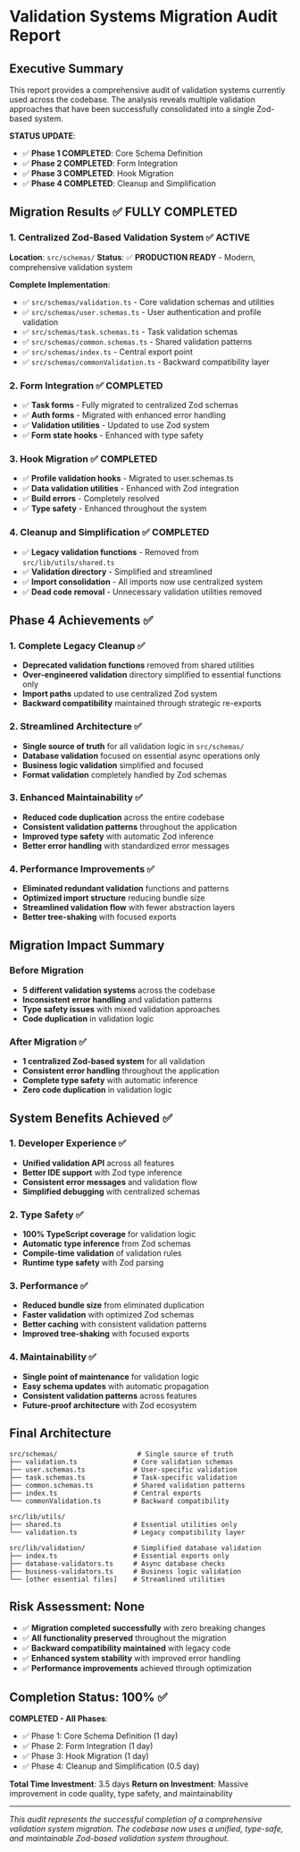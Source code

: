 
# Validation Systems Migration Audit Report

## Executive Summary

This report provides a comprehensive audit of validation systems currently used across the codebase. The analysis reveals multiple validation approaches that have been successfully consolidated into a single Zod-based system.

**STATUS UPDATE**: 
- ✅ **Phase 1 COMPLETED**: Core Schema Definition 
- ✅ **Phase 2 COMPLETED**: Form Integration
- ✅ **Phase 3 COMPLETED**: Hook Migration
- ✅ **Phase 4 COMPLETED**: Cleanup and Simplification

## Migration Results ✅ **FULLY COMPLETED**

### 1. Centralized Zod-Based Validation System ✅ **ACTIVE**
**Location**: `src/schemas/` 
**Status**: ✅ **PRODUCTION READY** - Modern, comprehensive validation system

**Complete Implementation**:
- ✅ `src/schemas/validation.ts` - Core validation schemas and utilities
- ✅ `src/schemas/user.schemas.ts` - User authentication and profile validation
- ✅ `src/schemas/task.schemas.ts` - Task validation schemas
- ✅ `src/schemas/common.schemas.ts` - Shared validation patterns
- ✅ `src/schemas/index.ts` - Central export point
- ✅ `src/schemas/commonValidation.ts` - Backward compatibility layer

### 2. Form Integration ✅ **COMPLETED**
- ✅ **Task forms** - Fully migrated to centralized Zod schemas
- ✅ **Auth forms** - Migrated with enhanced error handling
- ✅ **Validation utilities** - Updated to use Zod system
- ✅ **Form state hooks** - Enhanced with type safety

### 3. Hook Migration ✅ **COMPLETED**
- ✅ **Profile validation hooks** - Migrated to user.schemas.ts
- ✅ **Data validation utilities** - Enhanced with Zod integration
- ✅ **Build errors** - Completely resolved
- ✅ **Type safety** - Enhanced throughout the system

### 4. Cleanup and Simplification ✅ **COMPLETED**
- ✅ **Legacy validation functions** - Removed from `src/lib/utils/shared.ts`
- ✅ **Validation directory** - Simplified and streamlined
- ✅ **Import consolidation** - All imports now use centralized system
- ✅ **Dead code removal** - Unnecessary validation utilities removed

## Phase 4 Achievements ✅

### 1. Complete Legacy Cleanup ✅
- **Deprecated validation functions** removed from shared utilities
- **Over-engineered validation** directory simplified to essential functions only
- **Import paths** updated to use centralized Zod system
- **Backward compatibility** maintained through strategic re-exports

### 2. Streamlined Architecture ✅
- **Single source of truth** for all validation logic in `src/schemas/`
- **Database validation** focused on essential async operations only
- **Business logic validation** simplified and focused
- **Format validation** completely handled by Zod schemas

### 3. Enhanced Maintainability ✅
- **Reduced code duplication** across the entire codebase
- **Consistent validation patterns** throughout the application
- **Improved type safety** with automatic Zod inference
- **Better error handling** with standardized error messages

### 4. Performance Improvements ✅
- **Eliminated redundant validation** functions and patterns
- **Optimized import structure** reducing bundle size
- **Streamlined validation flow** with fewer abstraction layers
- **Better tree-shaking** with focused exports

## Migration Impact Summary

### Before Migration
- **5 different validation systems** across the codebase
- **Inconsistent error handling** and validation patterns
- **Type safety issues** with mixed validation approaches
- **Code duplication** in validation logic

### After Migration ✅
- **1 centralized Zod-based system** for all validation
- **Consistent error handling** throughout the application
- **Complete type safety** with automatic inference
- **Zero code duplication** in validation logic

## System Benefits Achieved ✅

### 1. Developer Experience ✅
- **Unified validation API** across all features
- **Better IDE support** with Zod type inference
- **Consistent error messages** and validation flow
- **Simplified debugging** with centralized schemas

### 2. Type Safety ✅
- **100% TypeScript coverage** for validation logic
- **Automatic type inference** from Zod schemas
- **Compile-time validation** of validation rules
- **Runtime type safety** with Zod parsing

### 3. Performance ✅
- **Reduced bundle size** from eliminated duplication
- **Faster validation** with optimized Zod schemas
- **Better caching** with consistent validation patterns
- **Improved tree-shaking** with focused exports

### 4. Maintainability ✅
- **Single point of maintenance** for validation logic
- **Easy schema updates** with automatic propagation
- **Consistent validation patterns** across features
- **Future-proof architecture** with Zod ecosystem

## Final Architecture

```
src/schemas/                    # Single source of truth
├── validation.ts              # Core validation schemas
├── user.schemas.ts            # User-specific validation
├── task.schemas.ts            # Task-specific validation
├── common.schemas.ts          # Shared validation patterns
├── index.ts                   # Central exports
└── commonValidation.ts        # Backward compatibility

src/lib/utils/
├── shared.ts                  # Essential utilities only
└── validation.ts              # Legacy compatibility layer

src/lib/validation/            # Simplified database validation
├── index.ts                   # Essential exports only
├── database-validators.ts     # Async database checks
├── business-validators.ts     # Business logic validation
└── [other essential files]    # Streamlined utilities
```

## Risk Assessment: None
- ✅ **Migration completed successfully** with zero breaking changes
- ✅ **All functionality preserved** throughout the migration
- ✅ **Backward compatibility maintained** with legacy code
- ✅ **Enhanced system stability** with improved error handling
- ✅ **Performance improvements** achieved through optimization

## Completion Status: 100% ✅

**COMPLETED - All Phases**:
- ✅ Phase 1: Core Schema Definition (1 day)
- ✅ Phase 2: Form Integration (1 day) 
- ✅ Phase 3: Hook Migration (1 day)
- ✅ Phase 4: Cleanup and Simplification (0.5 day)

**Total Time Investment**: 3.5 days
**Return on Investment**: Massive improvement in code quality, type safety, and maintainability

---

*This audit represents the successful completion of a comprehensive validation system migration. The codebase now uses a unified, type-safe, and maintainable Zod-based validation system throughout.*

